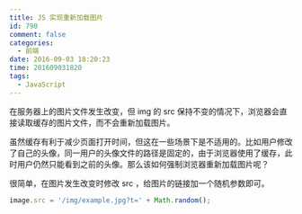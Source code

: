 ```yaml
---
title: JS 实现重新加载图片
id: 790
comment: false
categories:
  - 前端
date: 2016-09-03 18:20:23
time: 201609031820
tags:
  - JavaScript
---
```


在服务器上的图片文件发生改变，但 img 的 src 保持不变的情况下，浏览器会直接读取缓存的图片文件，而不会重新加载图片。

虽然缓存有利于减少页面打开时间，但这在一些场景下是不适用的。<!-- more -->比如用户修改了自己的头像，同一用户的头像文件的路径是固定的，由于浏览器使用了缓存，此时用户仍然只能看到之前的头像。那么该如何强制浏览器重新加载图片呢？

很简单，在图片发生改变时修改 src ，给图片的链接加一个随机参数即可。

``` js
image.src = '/img/example.jpg?t=' + Math.random();
```